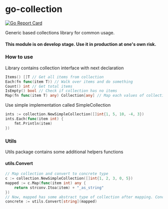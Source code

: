 go-collection
=======

[![Go Report Card](https://goreportcard.com/badge/github.com/kirillbdev/go-collection)](https://goreportcard.com/report/github.com/kirillbdev/go-collection)

Generic based collections library for common usage.

#### This module is on develop stage. Use it in production at one's own risk.

### How to use
Library contains collection interface with next declaration
```go
Items() []T // Get all items from collection
Each(fn func(item T)) // Walk over items and do something
Count() int // Get total items
IsEmpty() bool // Check if collection has no items
Map(fn func(item T) any) Collection[any] // Map each values of collection
```

Use simple implementation called SimpleCollection
```go
ints := collection.NewSimpleCollection([]int{1, 5, 10, -4, 3})
ints.Each(func(item int) {
    fmt.Println(item)
})
```

### Utils
Utils package contains some additional helpers functions
#### utils.Convert
```go
// Map collection and convert to concrete type
c := collection.NewSimpleCollection([]int{1, 2, 3, 0, 5})
mapped := c.Map(func(item int) any {
    return strconv.Itoa(item) + "_as_string"
})
// Now, mapped has some abstract type of collection after mapping. Concrete it.
concrete := utils.Convert[string](mapped)
```